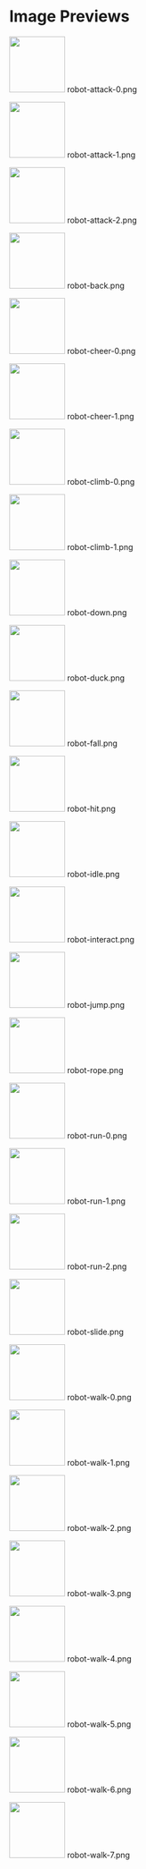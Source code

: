# Image Previews

<img src="robot-attack-0.png" width="100" /> robot-attack-0.png<br>

<img src="robot-attack-1.png" width="100" /> robot-attack-1.png<br>

<img src="robot-attack-2.png" width="100" /> robot-attack-2.png<br>

<img src="robot-back.png" width="100" /> robot-back.png<br>

<img src="robot-cheer-0.png" width="100" /> robot-cheer-0.png<br>

<img src="robot-cheer-1.png" width="100" /> robot-cheer-1.png<br>

<img src="robot-climb-0.png" width="100" /> robot-climb-0.png<br>

<img src="robot-climb-1.png" width="100" /> robot-climb-1.png<br>

<img src="robot-down.png" width="100" /> robot-down.png<br>

<img src="robot-duck.png" width="100" /> robot-duck.png<br>

<img src="robot-fall.png" width="100" /> robot-fall.png<br>

<img src="robot-hit.png" width="100" /> robot-hit.png<br>

<img src="robot-idle.png" width="100" /> robot-idle.png<br>

<img src="robot-interact.png" width="100" /> robot-interact.png<br>

<img src="robot-jump.png" width="100" /> robot-jump.png<br>

<img src="robot-rope.png" width="100" /> robot-rope.png<br>

<img src="robot-run-0.png" width="100" /> robot-run-0.png<br>

<img src="robot-run-1.png" width="100" /> robot-run-1.png<br>

<img src="robot-run-2.png" width="100" /> robot-run-2.png<br>

<img src="robot-slide.png" width="100" /> robot-slide.png<br>

<img src="robot-walk-0.png" width="100" /> robot-walk-0.png<br>

<img src="robot-walk-1.png" width="100" /> robot-walk-1.png<br>

<img src="robot-walk-2.png" width="100" /> robot-walk-2.png<br>

<img src="robot-walk-3.png" width="100" /> robot-walk-3.png<br>

<img src="robot-walk-4.png" width="100" /> robot-walk-4.png<br>

<img src="robot-walk-5.png" width="100" /> robot-walk-5.png<br>

<img src="robot-walk-6.png" width="100" /> robot-walk-6.png<br>

<img src="robot-walk-7.png" width="100" /> robot-walk-7.png<br>

